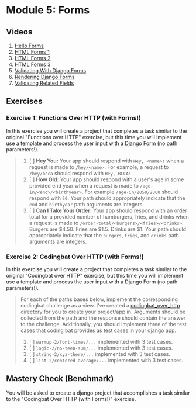 # Module 5: Forms

## Videos

1. [Hello Forms](./videos/hello-forms.mp4)
2. [HTML Forms 1](./videos/html-forms-1.mp4)
3. [HTML Forms 2](./videos/html-forms-2.mp4)
4. [HTML Forms 3](./videos/html-forms-3.mp4)
5. [Validating With Django Forms](./videos/validating-with-django-forms.mp4)
6. [Rendering Django Forms](./videos/rendering-django-forms.mp4)
7. [Validating Related Fields](./videos/validating-related-fields.mp4)

## Exercises

### Exercise 1: Functions Over HTTP (with Forms!)

In this exercise you will create a project that completes a task similar to the original "Functions over HTTP" exercise, but this time you will implement use a template and process the user input with a Django Form (no path parameters!).

> 1. [ ] **Hey You:** Your app should respond with `Hey, <name>!` when a request is made to `/hey/<name>`. For example, a request to `/hey/bcca` should respond with `Hey, BCCA!`.
> 2. [ ] **How Old:** Your app should respond with a user's age in some provided end year when a request is made to `/age-in/<end>/<birthyear>`. For example `/age-in/2050/2000` should respond with `50`. Your path should appropriately indicate that the `end` and `birthyear` path arguments are integers.
> 3. [ ] **Can I Take Your Order:** Your app should respond with an order total for a provided number of hamburgers, fries, and drinks when a request is made to `/order-total/<burgers>/<fries>/<drinks>`. Burgers are $4.50. Fries are $1.5. Drinks are $1. Your path should appropriately indicate that the `burgers`, `fries`, and `drinks` path arguments are integers.

### Exercise 2: Codingbat Over HTTP (with Forms!)

In this exercise you will create a project that completes a task similar to the original "Codingbat over HTTP" exercise, but this time you will implement use a template and process the user input with a Django Form (no path parameters!).

> For each of the paths bases below, implement the corresponding codingbat challenge as a view. I've created a [codingbat_over_http](./exercises/codingbat_over_http) directory for you to create your project/app in. Arguments should be collected from the path and the response should contain the answer to the challenge. Additionally, you should implement three of the test cases that coding bat provides as test cases in your django app.
>
> 1. [ ] `warmup-2/font-times/...` implemented with 3 test cases.
> 2. [ ] `logic-2/no-teen-sum/...` implemented with 3 test cases.
> 3. [ ] `string-2/xyz-there/...` implemented with 3 test cases.
> 4. [ ] `list-2/centered-average/...` implemented with 3 test cases.

## Mastery Check (Benchmark)

You will be asked to create a django project that accomplishes a task similar to the "Codingbat Over HTTP (with Forms!)" exercise.
